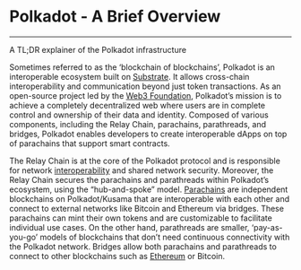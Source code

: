# Polkadot - A Brief Overview

---

A TL;DR explainer of the Polkadot infrastructure

Sometimes referred to as the ‘blockchain of blockchains’, Polkadot is an 
interoperable ecosystem built on [Substrate](https://www.parity.io/blog/what-is-substrate/). 
It allows cross-chain interoperability and communication beyond just token 
transactions. As an open-source project led by the [Web3 Foundation](https://web3.foundation/), 
Polkadot’s mission is to achieve a completely decentralized web where users are 
in complete control and ownership of their data and identity. Composed of 
various components, including the Relay Chain, parachains, parathreads, and 
bridges, Polkadot enables developers to create interoperable dApps on top of 
parachains that support smart contracts.

The Relay Chain is at the core of the Polkadot protocol and is responsible for 
network [interoperability](https://academy.moralis.io/blog/blockchain-interoperability-and-why-it-matters-for-mass-adoption) 
and shared network security. Moreover, the Relay Chain secures the parachains 
and parathreads within Polkadot’s ecosystem, using the “hub-and-spoke” model. 
[Parachains](https://wiki.polkadot.network/docs/learn-parachains) are 
independent blockchains on Polkadot/Kusama that are interoperable with each 
other and connect to external networks like Bitcoin and Ethereum via bridges. 
These parachains can mint their own tokens and are customizable to facilitate 
individual use cases. On the other hand, parathreads are smaller, 
‘pay-as-you-go’ models of blockchains that don’t need continuous connectivity 
with the Polkadot network. Bridges allow both parachains and parathreads to 
connect to other blockchains such as [Ethereum](https://academy.moralis.io/blog/ethereum-2-0-beacon-chain-phase-0-and-eth-staking) 
or Bitcoin.
